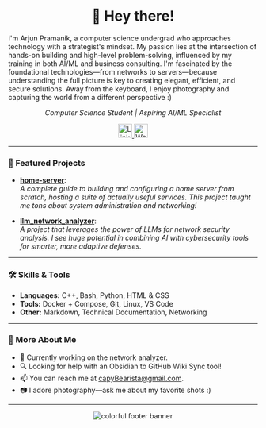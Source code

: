 <h1 align="center">👋 Hey there!</h1>


I'm Arjun Pramanik, a computer science undergrad who approaches technology with a strategist's mindset. My passion lies at the intersection of hands-on building and high-level problem-solving, influenced by my training in both AI/ML and business consulting. I'm fascinated by the foundational technologies—from networks to servers—because understanding the full picture is key to creating elegant, efficient, and secure solutions. Away from the keyboard, I enjoy photography and capturing the world from a different perspective :)

<p align="center">
  <em>Computer Science Student | Aspiring AI/ML Specialist</em>
</p>
<p align="center">

<!-- Website badges -->
  <a href="https://linkedin.com/in/arjun-pramanik" title="LinkedIn">
    <img src="https://img.shields.io/badge/LinkedIn-0A66C2?logo=linkedin&logoColor=white&style=for-the-badge" alt="LinkedIn" height="28"/>
  </a>
  
  <a href="https://capybearista.github.io/" title="Website">
    <img src="https://img.shields.io/badge/Website-4F8EF7?style=for-the-badge" alt="Website" height="28"/>
  </a>
</p>

---

### 🌟 Featured Projects

- [**home-server**](https://github.com/capyBearista/home-server):  
  *A complete guide to building and configuring a home server from scratch, hosting a suite of actually useful services. This project taught me tons about system administration and networking!*

- [**llm_network_analyzer**](https://github.com/capyBearista/llm_network_analyzer):  
  *A project that leverages the power of LLMs for network security analysis. I see huge potential in combining AI with cybersecurity tools for smarter, more adaptive defenses.*

---

### 🛠️ Skills & Tools

- **Languages:** C++, Bash, Python, HTML & CSS
- **Tools:** Docker + Compose, Git, Linux, VS Code
- **Other:** Markdown, Technical Documentation, Networking

---

### 🌈 More About Me

-  🔭 Currently working on the network analyzer.
-  🔍 Looking for help with an Obsidian to GitHub Wiki Sync tool!
-  📫 You can reach me at capyBearista@gmail.com.
- 📷 I adore photography—ask me about my favorite shots :)

---

<!-- Animated Divider -->
<p align="center"> <img src="https://capsule-render.vercel.app/api?type=waving&color=gradient&height=120&section=footer" alt="colorful footer banner"/></p>
